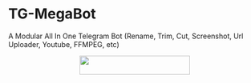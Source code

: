 # TG-MegaBot
A Modular All In One Telegram Bot (Rename, Trim, Cut, Screenshot, Url Uploader, Youtube, FFMPEG, etc)

<p align="center"><a href="https://heroku.com/deploy?template=https://github.com/Mehmetbaba55/Tg-MegaBot"> <img src="https://img.shields.io/badge/Deploy%20To%20Heroku-red?style=for-the-badge&logo=heroku" width="220" height="38.45"/></a></p>
